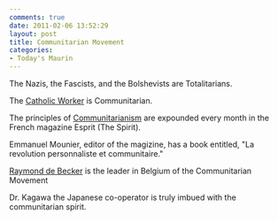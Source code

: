 ```yaml
---
comments: true
date: 2011-02-06 13:52:29
layout: post
title: Communitarian Movement
categories:
- Today's Maurin
---
```


The Nazis, the Fascists,
and the Bolshevists
are Totalitarians.

The [Catholic Worker](http://en.wikipedia.org/wiki/Catholic_Worker)
is Communitarian.

The principles of [Communitarianism](http://en.wikipedia.org/wiki/Communitarianism)
are expounded every month
in the French magazine
Esprit (The Spirit).

Emmanuel Mounier,
editor of the magizine,
has a book entitled,
"La revolution personnaliste
et communitaire."

[Raymond de Becker](http://en.wikipedia.org/wiki/Raymond_de_Becker)
is the leader in Belgium
of the Communitarian Movement

Dr. Kagawa
the Japanese co-operator
is truly imbued
with the communitarian spirit.